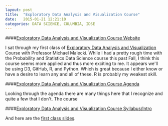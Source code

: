 ```yaml
---
layout: post
title:  "Exploratory Data Analysis and Visualization Course"
date:   2015-01-21 12:21:10
categories: DATA SCIENCE, COLUMBIA, IDSE
---
```


####[Exploratory Data Analysis and Visualization Course Website](http://stat4701.github.io/edav/)

I sat through my first class of [Exploratory Data Analysis and Visualization](http://stat4701.github.io/edav/) Course with Professor Michael Malecki. While I had a pretty rough time with the Probability and Statistics Data Science course this past Fall, I think this course seems more applied and thus more exciting to me. It appears we'll be using D3, GitHub, R, and Python. Which is great because I either know or have a desire to learn any and all of these. R is probably my weakest skill. 


####[Exploratory Data Analysis and Visualization Course Agenda](https://github.com/stat4701/edav/blob/gh-pages/agenda.md)

Looking through the agenda there are many things here that I recognize and quite a few that I don't. The course 

####[Exploratory Data Analysis and Visualization Course Syllabus/Intro](https://github.com/stat4701/edav/blob/gh-pages/intro.md)

And here are the [first class slides](http://stat4701.github.io/edav/2015/01/20/intro/#/).